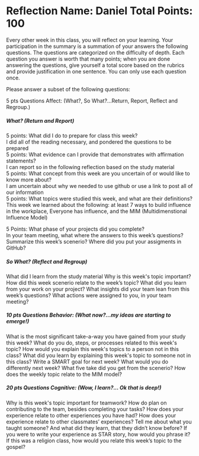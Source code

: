 # Reflection        Name: Daniel                       Total Points: 100  

Every other week in this class, you will reflect on your learning. Your participation in the summary is a summation of your answers the following questions. The questions are categorized on the difficulty of depth. Each question you answer is worth that many points; when you are done answering the questions, give yourself a total score based on the rubrics and provide justification in one sentence. You can only use each question once.  

Please answer a subset of the following questions:  

5 pts Questions             Affect: (What?, So What?...Return, Report, Reflect and Regroup.)
##### What? (Return and Report)  
5 points: What did I do to prepare for class this week?  
I did all of the reading necessary, and pondered the questions to be prepared  
5 points: What evidence can I provide that demonstrates with affirmation statements?  
I can report so in the following reflection based on the study material  
5 points: What concept from this week are you uncertain of or would like to know more about?  
I am uncertain about why we needed to use github or use a link to post all of our information  
5 points: What topics were studied this week, and what are their definitions?  
This week we learned about the following: 
at least 7 ways to build influence in the workplace, Everyone has influence, and the MIM (Multidimenstional Influence Model)  

5 Points: What phase of your projects did you complete?  
In your team meeting, what where the answers to this week’s questions?
Summarize this week’s scenerio?
Where did you put your assigments in GitHub?
##### So What? (Reflect and Regroup)  
What did I learn from the study material
Why is this week's topic important?
How did this week scenerio relate to the week’s topic?
What did you learn from your work on your project?
What insights did your team lean from this week’s questions?
What actions were assigned to you, in your team meeting?
##### 10 pts Questions Behavior: (What now?...my ideas are starting to emerge!)  
What is the most significant take-a-way you have gained from your study this week?
What do you do, steps, or processes related to this week's topic?
How would you explain this week's topics to a person not in this class?
What did you learn by explaining this week's topic to someone not in this class?
Write a SMART goal for next week?
What would you do differently next week?
What five take did you get from the scenerio?
How does the weekly topic relate to the MIM model?
##### 20 pts Questions Cognitive: (Wow, I learn?... Ok that is deep!)  
Why is this week's topic important for teamwork?
How do plan on contributing to the team, besides completing your tasks?
How does your experience relate to other experiences you have had?
How does your experience relate to other classmates’ experiences?
Tell me about what you taught someone? And what did they learn, that they didn’t know before?
If you were to write your experience as STAR story, how would you phrase it?
If this was a religion class, how would you relate this week’s topic to the gospel?
